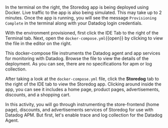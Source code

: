 In the terminal on the right, the Storedog app is being deployed using Docker. Live traffic to the app is also being simulated. This may take up to 2 minutes. Once the app is running, you will see the message `Provisioning Complete` in the terminal along with your Datadog login credentials.

With the environment provisioned, first click the IDE Tab to the right of the Terminal tab. Next, open the `docker-compose.yml`{{open}} by clicking to view the file in the editor on the right. 

This docker-compose file instruments the Datadog agent and app services for monitoring with Datadog. Browse the file to view the details of the deployment. As you can see, there are no specifications for apm or log collection. 

After taking a look at the `docker-compose.yml` file, click the **Storedog** tab to the right of the IDE tab to view the Storedog app. Clicking around inside the app, you can see it includes a home page, product pages, advertisements, discounts, and a shopping cart. 

In this activity, you will go through instrumenting the store-frontend (home page), discounts, and advertisements services of Storedog for use with Datadog APM. But first, let's enable trace and log collection for the Datadog Agent.